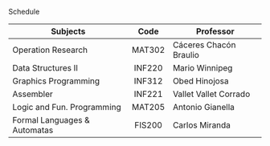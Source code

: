 Schedule

| Subjects                      | Code   | Professor              |
| ----------------------------- |:------:| ---------------------- |
| Operation Research            | MAT302 | Cáceres Chacón Braulio |
| Data Structures II            | INF220 | Mario Winnipeg         |
| Graphics Programming          | INF312 | Obed Hinojosa          |
| Assembler                     | INF221 | Vallet Vallet Corrado  |
| Logic and Fun. Programming    | MAT205 | Antonio Gianella       |
| Formal Languages & Automatas  | FIS200 | Carlos Miranda         |
